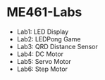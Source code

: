 # ME461-Labs
- Lab1: LED Display
- Lab2: LEDPong Game
- Lab3: QRD Distance Sensor
- Lab4: DC Motor
- Lab5: Servo Motor
- Lab6: Step Motor
